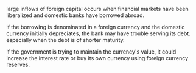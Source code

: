large inflows of foreign capital occurs when financial markets have been liberalized and domestic banks have borrowed abroad.

if the borrowing is denominated in a foreign currency and the domestic currency initially depreciates, the bank may have trouble serving its debt.
especially when the debt is of shorter maturity.

if the government is trying to maintain the currency's value,
it could increase the interest rate or buy its own currency using foreign currency reserves.
